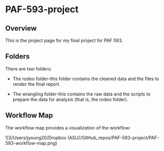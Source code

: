 # PAF-593-project

## Overview

This is the project page for my final project for PAF 593.

## Folders

There are two folders:

  * The rodeo folder-this folder contains the cleaned data and the files to render the final report.
  
  * The wrangling folder-this contains the raw data and the scripts to prepare the data for analysis (that is, the rodeo folder).
  
## Workflow Map

The workflow map provides a visualization of the workflow:

![](/Users/jyoung20/Dropbox (ASU)/GitHub_repos/PAF-593-project/PAF-593-workflow-map.png)
